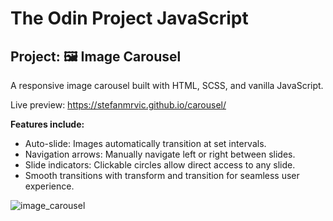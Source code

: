 # The Odin Project JavaScript
## Project: 🖼️ Image Carousel

A responsive image carousel built with HTML, SCSS, and vanilla JavaScript.

Live preview: https://stefanmrvic.github.io/carousel/

**Features include:**

* Auto-slide: Images automatically transition at set intervals.
* Navigation arrows: Manually navigate left or right between slides.
* Slide indicators: Clickable circles allow direct access to any slide.
* Smooth transitions with transform and transition for seamless user experience.

  
![image_carousel](https://github.com/user-attachments/assets/ac8f03b7-f064-495b-88c6-737699e0e79e)
